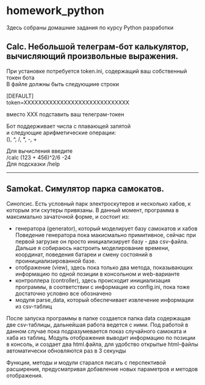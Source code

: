 # homework_python

Здесь собраны домашние задания по курсу Python разработки

## Calc. Небольшой телеграм-бот калькулятор, вычисляющий произвольные выражения.
При установке потребуется token.ini, содержащий ваш собственный токен бота
<br>В файле должны быть следующиие строки


[DEFAULT]<br>token=XXXXXXXXXXXXXXXXXXXXXXXXXXXXX

вместо XXX подставить ваш телеграм-токен

Бот поддерживает числа с плавающей запятой<br>
и следующие арифметические операции: <br>
(), ^, /, *, -, +

Для вычисления введите <br>
/calc (123 + 456)^2/6 -24
<br>
Для подсказки /help

---
## Samokat. Симулятор парка самокатов.

Синопсис. Есть условный парк электроскутеров и несколько хабов, к которым эти скутеры привязаны.
В данный момент, программа в максимально зачаточной форме, и состоит из: 

* генератора (generator), который моделирует базу самокатов и хабов
Поведение генератора пока макисмально примитивное, сейчас при первой загрузке он просто инициализирует базу - два csv-файла.
Дальше я собираюсь настроить моделирование времени, координат, поведения батареи и смену состояний в проинициализированной базе.
* отображение (view), здесь пока только два метода, показывающих информацию по одной позиции в консольном и web-варианте 
* контроллера (controller), здесь происходит инициализация программы, в соответствии с информацие из config.ini, пока тоже достаточно условно все обозначено
* модуля parse_data, который обеспечивает извлечение информации из csv-таблиц

После запуска программы в папке создается папка data содержащая две csv-таблицы, дальнейшая работа ведется с ними.
Под работой в данном случае пока подразумевается показ случайного самоката и хаба из таблиц. Модуль отображения выводит информацию по позиции в консоль, и создает два html.файла, для удобство открытые html-файлы автоматически обновляются раз в 3 секунды

Функции, методы и модули старался писать с перспективой расширения, предусматривая добавление новых параметров и методов отображения.
